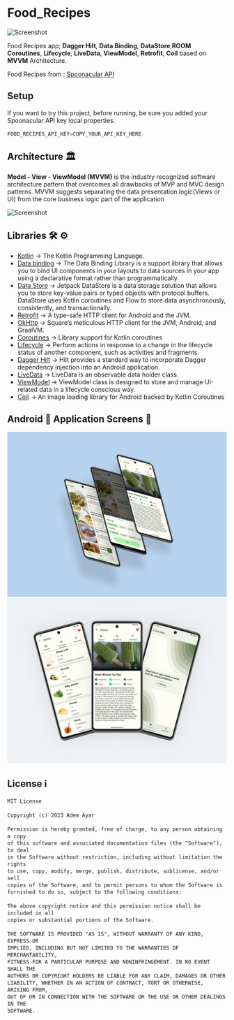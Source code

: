 # Food_Recipes

![Screenshot](https://redwerk.com/wp-content/uploads/2019/11/cover_Kotlin.png)

Food Recipes app; **Dagger Hilt**, **Data Binding**, **DataStore**,**ROOM** **Coroutines**, **Lifecycle**, **LiveData**, **ViewModel**, **Retrofit**, **Coil** based on **MVVM** Architecture.

Food Recipes from : [Spoonacular API](https://spoonacular.com/food-api)

## Setup

If you want to try this project, before running, be sure you added your Spoonacular API key local properties.

```js
FOOD_RECIPES_API_KEY=COPY_YOUR_API_KEY_HERE
```


## Architecture 🏛

**Model - View - ViewModel (MVVM)** is the industry recognized software architecture pattern that overcomes all drawbacks of MVP and MVC design patterns. MVVM suggests separating the data presentation logic(Views or UI) from the core business logic part of the application

![Screenshot](https://androidwave.com/wp-content/uploads/2019/05/mvvm-architecture-app-in-android.png)


## Libraries 🛠 ⚙️
- [Kotlin](https://github.com/JetBrains/kotlin) -> The Kotlin Programming Language.
- [Data binding](https://developer.android.com/topic/libraries/data-binding) -> The Data Binding Library is a support library that allows you to bind UI components in your layouts to data sources in your app using a declarative format rather than programmatically.
- [Data Store](https://developer.android.com/topic/libraries/architecture/datastore) -> Jetpack DataStore is a data storage solution that allows you to store key-value pairs or typed objects with protocol buffers. DataStore uses Kotlin coroutines and Flow to store data asynchronously, consistently, and transactionally.
- [Retrofit](https://github.com/square/retrofit) -> A type-safe HTTP client for Android and the JVM.
- [OkHttp](https://github.com/square/okhttp) -> Square’s meticulous HTTP client for the JVM, Android, and GraalVM.
- [Coroutines](https://github.com/Kotlin/kotlinx.coroutines) -> Library support for Kotlin coroutines
- [Lifecycle](https://developer.android.com/jetpack/androidx/releases/lifecycle) -> Perform actions in response to a change in the lifecycle status of another component, such as activities and fragments.
- [Dagger Hilt](https://developer.android.com/training/dependency-injection/hilt-android) -> Hilt provides a standard way to incorporate Dagger dependency injection into an Android application.
- [LiveData](https://developer.android.com/topic/libraries/architecture/livedata) -> LiveData is an observable data holder class.
- [ViewModel](https://developer.android.com/topic/libraries/architecture/viewmodel) -> ViewModel class is designed to store and manage UI-related data in a lifecycle conscious way.
- [Coil](https://coil-kt.github.io/coil/) -> An image loading library for Android backed by Kotlin Coroutines

## Android 📱 Application Screens 📸

<img src="https://raw.githubusercontent.com/AAyar94/Food_Recipes/master/Screenshots/Mockup1.png" />
<img src="https://raw.githubusercontent.com/AAyar94/Food_Recipes/master/Screenshots/Mockup2.png" />

## License ℹ️
```
MIT License

Copyright (c) 2023 Adem Ayar

Permission is hereby granted, free of charge, to any person obtaining a copy
of this software and associated documentation files (the "Software"), to deal
in the Software without restriction, including without limitation the rights
to use, copy, modify, merge, publish, distribute, sublicense, and/or sell
copies of the Software, and to permit persons to whom the Software is
furnished to do so, subject to the following conditions:

The above copyright notice and this permission notice shall be included in all
copies or substantial portions of the Software.

THE SOFTWARE IS PROVIDED "AS IS", WITHOUT WARRANTY OF ANY KIND, EXPRESS OR
IMPLIED, INCLUDING BUT NOT LIMITED TO THE WARRANTIES OF MERCHANTABILITY,
FITNESS FOR A PARTICULAR PURPOSE AND NONINFRINGEMENT. IN NO EVENT SHALL THE
AUTHORS OR COPYRIGHT HOLDERS BE LIABLE FOR ANY CLAIM, DAMAGES OR OTHER
LIABILITY, WHETHER IN AN ACTION OF CONTRACT, TORT OR OTHERWISE, ARISING FROM,
OUT OF OR IN CONNECTION WITH THE SOFTWARE OR THE USE OR OTHER DEALINGS IN THE
SOFTWARE.
```
